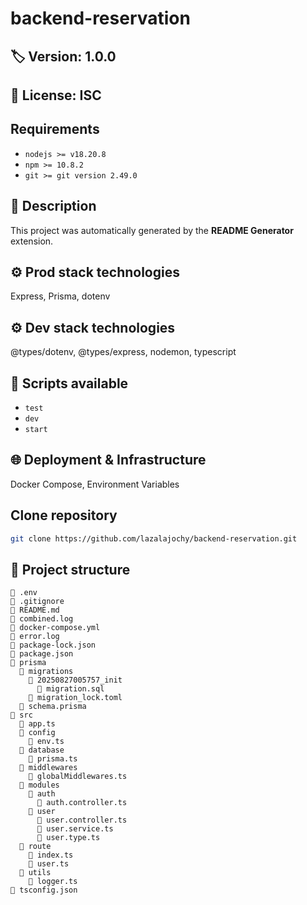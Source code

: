 # backend-reservation

## 🏷 Version: 1.0.0
## 📜 License: ISC


## Requirements
- `nodejs >= v18.20.8`
- `npm >= 10.8.2`
- `git >= git version 2.49.0`


## 📖 Description
This project was automatically generated by the **README Generator** extension.

## ⚙️ Prod stack technologies
Express, Prisma, dotenv

## ⚙️ Dev stack technologies
@types/dotenv, @types/express, nodemon, typescript

## 📜 Scripts available
- `test`
- `dev`
- `start`

## 🌐 Deployment & Infrastructure
Docker Compose, Environment Variables

## Clone repository
```bash
git clone https://github.com/lazalajochy/backend-reservation.git
```

## 📂 Project structure
```
📄 .env
📄 .gitignore
📄 README.md
📄 combined.log
📄 docker-compose.yml
📄 error.log
📄 package-lock.json
📄 package.json
📂 prisma
  📂 migrations
    📂 20250827005757_init
      📄 migration.sql
    📄 migration_lock.toml
  📄 schema.prisma
📂 src
  📄 app.ts
  📂 config
    📄 env.ts
  📂 database
    📄 prisma.ts
  📂 middlewares
    📄 globalMiddlewares.ts
  📂 modules
    📂 auth
      📄 auth.controller.ts
    📂 user
      📄 user.controller.ts
      📄 user.service.ts
      📄 user.type.ts
  📂 route
    📄 index.ts
    📄 user.ts
  📂 utils
    📄 logger.ts
📄 tsconfig.json

```
